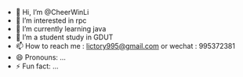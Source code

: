 - 👋 Hi, I’m @CheerWinLi
- 👀 I’m interested in rpc
- 🌱 I’m currently learning java
- 💞️ I’m a student study in GDUT
- 📫 How to reach me : lictory995@gmail.com or wechat : 995372381
- 😄 Pronouns: ...
- ⚡ Fun fact: ...

<!---
CheerWinLi/CheerWinLi is a ✨ special ✨ repository because its `README.md` (this file) appears on your GitHub profile.
You can click the Preview link to take a look at your changes.
--->

